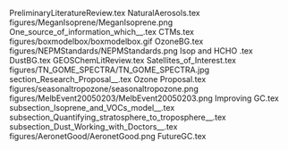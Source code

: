 PreliminaryLiteratureReview.tex
NaturalAerosols.tex
figures/MeganIsoprene/MeganIsoprene.png
One_source_of_information_which__.tex
CTMs.tex
figures/boxmodelbox/boxmodelbox.gif
OzoneBG.tex
figures/NEPMStandards/NEPMStandards.png
Isop and HCHO .tex
DustBG.tex
GEOSChemLitReview.tex
Satellites_of_Interest.tex
figures/TN_GOME_SPECTRA/TN_GOME_SPECTRA.jpg
section_Research_Proposal__.tex
Ozone Proposal.tex
figures/seasonaltropozone/seasonaltropozone.png
figures/MelbEvent20050203/MelbEvent20050203.png
Improving GC.tex
subsection_Isoprene_and_VOCs_model__.tex
subsection_Quantifying_stratosphere_to_troposphere__.tex
subsection_Dust_Working_with_Doctors__.tex
figures/AeronetGood/AeronetGood.png
FutureGC.tex
